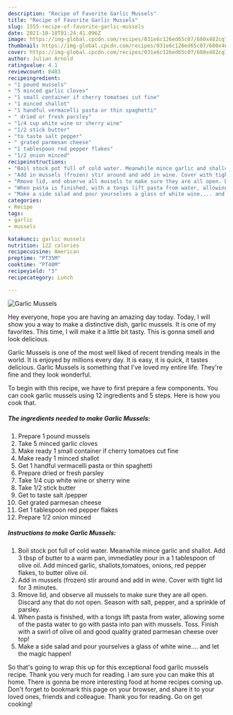 ```yaml
---
description: "Recipe of Favorite Garlic Mussels"
title: "Recipe of Favorite Garlic Mussels"
slug: 1555-recipe-of-favorite-garlic-mussels
date: 2021-10-18T01:24:41.096Z
image: https://img-global.cpcdn.com/recipes/031e6c126ed65c07/680x482cq70/garlic-mussels-recipe-main-photo.jpg
thumbnail: https://img-global.cpcdn.com/recipes/031e6c126ed65c07/680x482cq70/garlic-mussels-recipe-main-photo.jpg
cover: https://img-global.cpcdn.com/recipes/031e6c126ed65c07/680x482cq70/garlic-mussels-recipe-main-photo.jpg
author: Julian Arnold
ratingvalue: 4.1
reviewcount: 8483
recipeingredient:
- "1 pound mussels"
- "5 minced garlic cloves"
- "1 small container if cherry tomatoes cut fine"
- "1 minced shallot"
- "1 handful vermacelli pasta or thin spaghetti"
- " dried or fresh parsley"
- "1/4 cup white wine or sherry wine"
- "1/2 stick butter"
- "to taste salt pepper"
- " grated parmesan cheese"
- "1 tablespoon red pepper flakes"
- "1/2 onion minced"
recipeinstructions:
- "Boil stock pot full of cold water. Meanwhile mince garlic and shallot. Add 3 tbsp of butter to a warm pan, immediatley pour in a 1 tablespoon of olive oil. Add minced garlic, shallots,tomatoes, onions, red pepper flakes, to butter olive oil."
- "Add in mussels (frozen) stir around and add in wine. Cover with tight lid for 3 minutes."
- "Rmove lid, and observe all mussels to make sure they are all open. Discard any that do not open. Season with salt, pepper, and a sprinkle of parsley."
- "When pasta is finished, with a tongs lift pasta from water, allowing some of the pasta water to go with pasta into pan with mussels. Toss. Finish with a swirl of olive oil and good quality grated parmesan cheese over top!"
- "Make a side salad and pour yourselves a glass of white wine.... and let the magic happen!"
categories:
- Recipe
tags:
- garlic
- mussels

katakunci: garlic mussels 
nutrition: 122 calories
recipecuisine: American
preptime: "PT35M"
cooktime: "PT48M"
recipeyield: "3"
recipecategory: Lunch

---
```



![Garlic Mussels](https://img-global.cpcdn.com/recipes/031e6c126ed65c07/680x482cq70/garlic-mussels-recipe-main-photo.jpg)

Hey everyone, hope you are having an amazing day today. Today, I will show you a way to make a distinctive dish, garlic mussels. It is one of my favorites. This time, I will make it a little bit tasty. This is gonna smell and look delicious.



Garlic Mussels is one of the most well liked of recent trending meals in the world. It is enjoyed by millions every day. It is easy, it is quick, it tastes delicious. Garlic Mussels is something that I've loved my entire life. They're fine and they look wonderful.


To begin with this recipe, we have to first prepare a few components. You can cook garlic mussels using 12 ingredients and 5 steps. Here is how you cook that.

<!--inarticleads1-->

##### The ingredients needed to make Garlic Mussels:

1. Prepare 1 pound mussels
1. Take 5 minced garlic cloves
1. Make ready 1 small container if cherry tomatoes cut fine
1. Make ready 1 minced shallot
1. Get 1 handful vermacelli pasta or thin spaghetti
1. Prepare  dried or fresh parsley
1. Take 1/4 cup white wine or sherry wine
1. Take 1/2 stick butter
1. Get to taste salt /pepper
1. Get  grated parmesan cheese
1. Get 1 tablespoon red pepper flakes
1. Prepare 1/2 onion minced




<!--inarticleads2-->

##### Instructions to make Garlic Mussels:

1. Boil stock pot full of cold water. Meanwhile mince garlic and shallot. Add 3 tbsp of butter to a warm pan, immediatley pour in a 1 tablespoon of olive oil. Add minced garlic, shallots,tomatoes, onions, red pepper flakes, to butter olive oil.
1. Add in mussels (frozen) stir around and add in wine. Cover with tight lid for 3 minutes.
1. Rmove lid, and observe all mussels to make sure they are all open. Discard any that do not open. Season with salt, pepper, and a sprinkle of parsley.
1. When pasta is finished, with a tongs lift pasta from water, allowing some of the pasta water to go with pasta into pan with mussels. Toss. Finish with a swirl of olive oil and good quality grated parmesan cheese over top!
1. Make a side salad and pour yourselves a glass of white wine.... and let the magic happen!




So that's going to wrap this up for this exceptional food garlic mussels recipe. Thank you very much for reading. I am sure you can make this at home. There is gonna be more interesting food at home recipes coming up. Don't forget to bookmark this page on your browser, and share it to your loved ones, friends and colleague. Thank you for reading. Go on get cooking!
